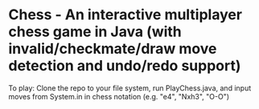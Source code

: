 # Chess - An interactive multiplayer chess game in Java (with invalid/checkmate/draw move detection and undo/redo support)

To play: Clone the repo to your file system, run PlayChess.java, and input moves from System.in in chess notation (e.g. "e4", "Nxh3", "O-O")
